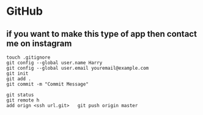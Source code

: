 # GitHub
## if you want to make this type of app then contact me on instagram 

```
touch .gitignore 
git config --global user.name Harry 
git config --global user.email youremail@example.com 
git init   
git add .
git commit -m "Commit Message"

git status 
git remote h
add orign <ssh url.git>   git push origin master
```
